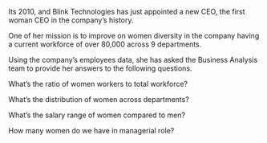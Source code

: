 Its 2010, and Blink Technologies has just appointed a new CEO, the first woman CEO in the company’s history.

One of her mission is to improve on women diversity in the company having a current workforce of over 80,000 across 9 departments.

Using the company’s employees data, she has asked the Business Analysis team to provide her answers to the following questions.


What’s the ratio of women workers to total workforce?

What’s the distribution of women across departments?

What’s the salary range of women compared to men?

How many women do we have in managerial role?
